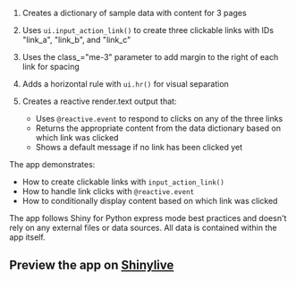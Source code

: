1. Creates a dictionary of sample data with content for 3 pages

2. Uses `ui.input_action_link()` to create three clickable links with IDs "link_a", "link_b", and "link_c"

3. Uses the class_="me-3" parameter to add margin to the right of each link for spacing

4. Adds a horizontal rule with `ui.hr()` for visual separation

5. Creates a reactive render.text output that:
   - Uses `@reactive.event` to respond to clicks on any of the three links
   - Returns the appropriate content from the data dictionary based on which link was clicked
   - Shows a default message if no link has been clicked yet

The app demonstrates:
- How to create clickable links with `input_action_link()`
- How to handle link clicks with `@reactive.event`
- How to conditionally display content based on which link was clicked

The app follows Shiny for Python express mode best practices and doesn't rely on any external files or data sources. All data is contained within the app itself.
## Preview the app on [Shinylive](https://shinylive.io/py/app/#h=0&code=NobwRAdghgtgpmAXAAjFADugdOgnmAGlQGMB7CAFzkqVQDMAnUmZAZwAsBLCXZTmdKQYVkDOFGIVOANzgAdCI2ZsuPLHAAe6Ma1Z8BQkd3QBXCkTEQAJnAZETnBQoDEyAMJioVNszhtY6AA2flZeUAqhFFDIALzIIArISchyYAAKUADmfgCCqSipACpcepx6ZJTUInRCyBnZyHmEicmp9X4AQvkpYMVlfOXkVJTINQx1WZ2pRC1JbZPu3UUlA8gVw9W17YtgCgC+ThCuOVZWyBJS5MiB3ADWemPI0NKcmV6c5AoOWMZmAPoXD4QP43CC3AAUqVBtwB0x6AHFSMgKEjtk0iMRAlBdH8Yql4ABaADMqQAlF9OD8IKYKADJECQXdIWBoX8AEZw1KI5GohZdQhrLE4vFgQkksCklIQb6-WmA8iMsHM1nETlgbkoiYNNxkw7fdgMcHkiAuZAAETKQSgvHWVWQbOxcDOVwA7lxiOxrndkC7sYLOMRbk6FAABSw2BhYKgaCihzz02TqWSUcGyrCsqBENOstlZ6lmdN3P7EY02OhrIZVI2IWZ8cvZotQau15KiOAUEwMCDISJQYDzBpNAC6tbgN3r+YohbB7Ob3dbyTEHa7PbC-fSfNSI-nSTHnAnNOnMOIc4Xi-bne7vfX2x1YG3rbHrDgNZ3C6Xl56bhugfOXrB5xsqQsg8mwcB+LalCpGAexEOA0DwLQYBiAAjg4YjwJQrBRjGApgJBFBIQoMBeEEpAUDcHIQNKAi4Ao6BQNY2KHGeZ4wUOQA)
